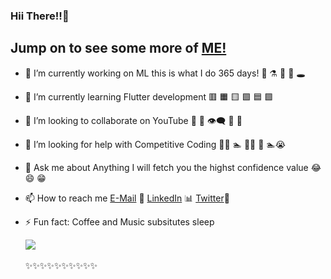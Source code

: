 ### Hii There!!👋 

## Jump on to see some more of [ME!](http://bhanvimenghani.me) 


- 🔭 I’m currently working on ML this is what I do 365 days! 👾  ⚗️ 🔭 🔬 🕳
- 🌱 I’m currently learning Flutter development 🟥 🟧 🟨 🟩 🟦 🟪
- 👯 I’m looking to collaborate on YouTube 🤝 📢 👁‍🗨 💬 💭
- 🤔 I’m looking for help with Competitive Coding  🏄‍♀️ 🏊 🚵‍♀️ 🚴 🏊😭 
- 💬 Ask me about Anything I will fetch you the highst confidence value 😂 😄 😁
- 📫 How to reach me [E-Mail](menghanibhanvi@gmail.com) 📧 [LinkedIn](https://www.linkedin.com/in/bhanvi-menghani) 📊 [Twitter](https://twitter.com/MenghaniBhanvi)🐤
- ⚡ Fun fact: Coffee and Music subsitutes sleep
        
    <ceter> <img src="https://github-readme-stats.vercel.app/api?username=bhanvimenghani&&show_icons=true&title_color=ffffff&icon_color=bb2acf&text_color=daf7dc&bg_color=151515">
  <br><br>✨✨✨✨✨✨✨✨✨✨
